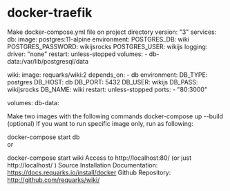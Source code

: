 # docker-traefik
Make docker-compose.yml file on project directory
version: "3"
services:
  db:
    image: postgres:11-alpine
    environment:
      POSTGRES_DB: wiki
      POSTGRES_PASSWORD: wikijsrocks
      POSTGRES_USER: wikijs
    logging:
      driver: "none"
    restart: unless-stopped
    volumes:
      - db-data:/var/lib/postgresql/data

  wiki:
    image: requarks/wiki:2
    depends_on:
      - db
    environment:
      DB_TYPE: postgres
      DB_HOST: db
      DB_PORT: 5432
      DB_USER: wikijs
      DB_PASS: wikijsrocks
      DB_NAME: wiki
    restart: unless-stopped
    ports:
      - "80:3000"

volumes:
  db-data:
  
  Make two images with the following commands
docker-compose up --build
(optional) If you want to run specific image only, run as following:

docker-compose start db      
or

docker-compose start wiki
Access to http://localhost:80/ (or just http://localhost/ )
Source
Installation Documentation: https://docs.requarks.io/install/docker
Github Repository: http://github.com/requarks/wiki/
